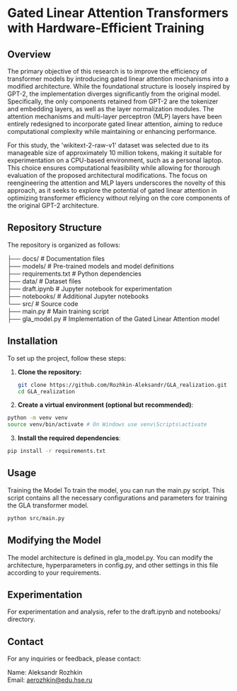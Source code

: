 # Gated Linear Attention Transformers with Hardware-Efficient Training

## Overview

The primary objective of this research is to improve the efficiency of transformer models by introducing gated linear attention mechanisms into a modified architecture. While the foundational structure is loosely inspired by GPT-2, the implementation diverges significantly from the original model. Specifically, the only components retained from GPT-2 are the tokenizer and embedding layers, as well as the layer normalization modules. The attention mechanisms and multi-layer perceptron (MLP) layers have been entirely redesigned to incorporate gated linear attention, aiming to reduce computational complexity while maintaining or enhancing performance.

For this study, the 'wikitext-2-raw-v1' dataset was selected due to its manageable size of approximately 10 million tokens, making it suitable for experimentation on a CPU-based environment, such as a personal laptop. This choice ensures computational feasibility while allowing for thorough evaluation of the proposed architectural modifications. The focus on reengineering the attention and MLP layers underscores the novelty of this approach, as it seeks to explore the potential of gated linear attention in optimizing transformer efficiency without relying on the core components of the original GPT-2 architecture.

## Repository Structure

The repository is organized as follows:

├── docs/               # Documentation files  
├── models/             # Pre-trained models and model definitions  
├── requirements.txt    # Python dependencies  
├── data/               # Dataset files  
├── draft.ipynb         # Jupyter notebook for experimentation  
├── notebooks/          # Additional Jupyter notebooks  
└── src/                # Source code  
    ├── main.py         # Main training script   
    ├── gla_model.py    # Implementation of the Gated Linear Attention model  


## Installation

To set up the project, follow these steps:

1. **Clone the repository:**  

   ```bash
   git clone https://github.com/Rozhkin-Aleksandr/GLA_realization.git
   cd GLA_realization
2. **Create a virtual environment (optional but recommended)**:  

  ```bash
  python -m venv venv
  source venv/bin/activate # On Windows use venv\Scripts\activate
```
3. **Install the required dependencies**:  


```bash
pip install -r requirements.txt
```
## Usage
Training the Model
To train the model, you can run the main.py script. This script contains all the necessary configurations and parameters for training the GLA transformer model.

```bash
python src/main.py
```
## Modifying the Model
The model architecture is defined in gla_model.py. You can modify the architecture, hyperparameters in config.py, and other settings in this file according to your requirements.

## Experimentation
For experimentation and analysis, refer to the draft.ipynb and notebooks/ directory.

## Contact
For any inquiries or feedback, please contact:

Name: Aleksandr Rozhkin  
Email: aerozhkin@edu.hse.ru
